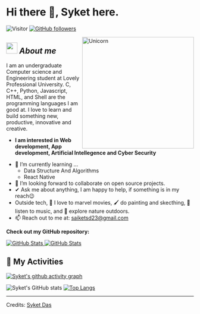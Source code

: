 # Hi there 👋, Syket here. 
![Visitor](https://visitor-badge.laobi.icu/badge?page_id=syket-das.repoName) [![GitHub followers](https://img.shields.io/github/followers/syket-das.svg?style=social&label=Follow)](https://github.com/syket-das?tab=followers)<br/>


<img align="right" width=300px alt="Unicorn" src="https://c.tenor.com/GN73MKBawZYAAAAi/busy-cute.gif" />

## <img src="https://media.giphy.com/media/ObNTw8Uzwy6KQ/giphy.gif" width="30px">&nbsp;***About me***

I am an undergraduate Computer science and Engineering student at Lovely Professional University. C, C++, Python, Javascript, HTML, and Shell are the programming languages I am good at. I love to learn and build something new, productive, innovative and creative.
* **I am interested in Web development, App development, Artificial Intellegence and Cyber Security**
- 🌱 I’m currently learning ...
  - Data Structure And Algorithms
  - React Native
- 👯 I’m looking forward to collaborate on open source projects.
- ✔ Ask me about anything, I am happy to help, if something is in my reach😉<br>
- Outside tech, 📖 I love to marvel movies, 🖌️ do painting and skecthing, 🎵 listen to music, and 🌴 explore nature outdoors.
- 📫 Reach out to me at: <a href="saiketsd23@gmail.com">saiketsd23@gmail.com</a>

__Check out my GitHub repository:__

<div>
  <p>
    <a href="https://github.com/syket-das/Covid-Tracker.git">
      <img src="https://github-readme-stats.vercel.app/api/pin/?username=syket-das&repo=Covid-Tracker" alt="GitHub Stats" />
    </a>
    <a href="https://github.com/syket-das/AI-Attendence-Management-System.git">
      <img src="https://github-readme-stats.vercel.app/api/pin/?username=syket-das&repo=AI-Attendence-Management-System" alt="GitHub Stats" />
    </a>
  </p>
</div>
<h2>👀 My Activities</h2>

[![Syket's github activity graph](https://activity-graph.herokuapp.com/graph?username=syket-das&theme=react-dark)](https://github.com/ashutosh00710/github-readme-activity-graph)


![Syket's GitHub stats](https://github-readme-stats.vercel.app/api?username=syket-das&show_icons=true&theme=radical)
[![Top Langs](https://github-readme-stats.vercel.app/api/top-langs/?username=syket-das&layout=compact)](https://github.com/anuraghazra/github-readme-stats)


---------------------------------------------------------------------------------------------------------------------
Credits: <a href="https://github.com/syket-das">Syket Das</a>



